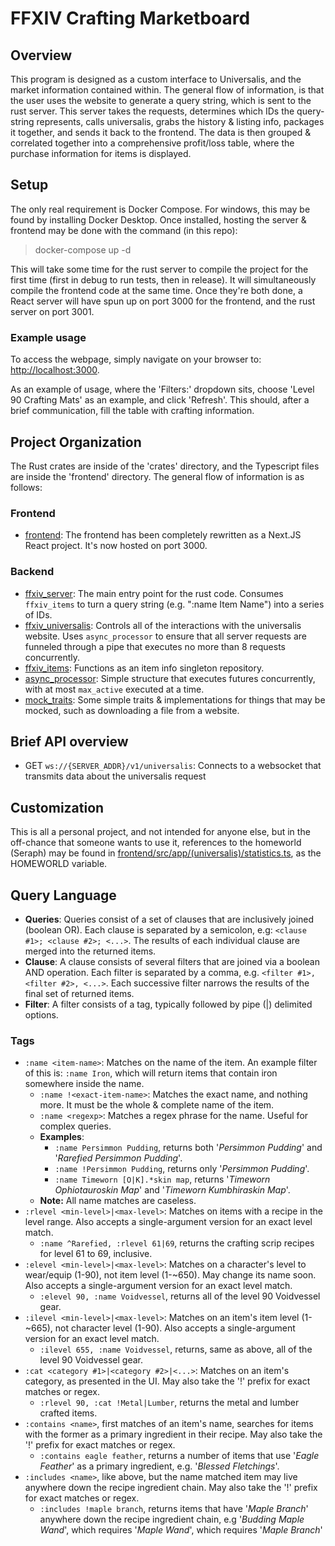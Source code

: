# FFXIV Crafting Marketboard

## Overview

This program is designed as a custom interface to Universalis, and the market information contained within. The general flow of information, is that the user uses the website to generate a query string, which is sent to the rust server. This server takes the requests, determines which IDs the query-string represents, calls universalis, grabs the history & listing info, packages it together, and sends it back to the frontend. The data is then grouped & correlated together into a comprehensive profit/loss table, where the purchase information for items is displayed.

## Setup

The only real requirement is Docker Compose. For windows, this may be found by installing Docker Desktop. Once installed, hosting the server & frontend may be done with the command (in this repo):

> docker-compose up -d

This will take some time for the rust server to compile the project for the first time (first in debug to run tests, then in release). It will simultaneously compile the frontend code at the same time. Once they're both done, a React server will have spun up on port 3000 for the frontend, and the rust server on port 3001.

### Example usage

To access the webpage, simply navigate on your browser to:
[http://localhost:3000](http://localhost:3000).

As an example of usage, where the 'Filters:' dropdown sits, choose 'Level 90 Crafting Mats' as an example, and click 'Refresh'. This should, after a brief communication, fill the table with crafting information.

## Project Organization

The Rust crates are inside of the 'crates' directory, and the Typescript files are inside the 'frontend' directory. The general flow of information is as follows:

### Frontend

* [frontend](frontend): The frontend has been completely rewritten as a Next.JS React project. It's now hosted on port 3000.

### Backend

* [ffxiv_server](crates/ffxiv_server): The main entry point for the rust code. Consumes `ffxiv_items` to turn a query string (e.g. ":name Item Name") into a series of IDs.
* [ffxiv_universalis](crates/ffxiv_universalis): Controls all of the interactions with the universalis website. Uses `async_processor` to ensure that all server requests are funneled through a pipe that executes no more than 8 requests concurrently.
* [ffxiv_items](crates/ffxiv_items): Functions as an item info singleton repository.
* [async_processor](crates/async_processor): Simple structure that executes futures concurrently, with at most `max_active` executed at a time.
* [mock_traits](crates/mock_traits): Some simple traits & implementations for things that may be mocked, such as downloading a file from a website.

## Brief API overview

* GET `ws://{SERVER_ADDR}/v1/universalis`: Connects to a websocket that transmits data about the universalis request

## Customization

This is all a personal project, and not intended for anyone else, but in the off-chance that someone wants to use it, references to the homeworld (Seraph) may be found in [frontend/src/app/(universalis)/statistics.ts](frontend/src/app/(universalis)/statistics.ts), as the HOMEWORLD variable.

## Query Language

* **Queries**: Queries consist of a set of clauses that are inclusively joined (boolean OR). Each clause is separated by a semicolon, e.g: `<clause #1>; <clause #2>; <...>`. The results of each individual clause are merged into the returned items.
* **Clause**: A clause consists of several filters that are joined via a boolean AND operation. Each filter is separated by a comma, e.g. `<filter #1>, <filter #2>, <...>`. Each successive filter narrows the results of the final set of returned items.
* **Filter**: A filter consists of a tag, typically followed by pipe (|) delimited options.

### Tags

* `:name <item-name>`: Matches on the name of the item. An example filter of this is: `:name Iron`, which will return items that contain iron somewhere inside the name.
  * `:name !<exact-item-name>`: Matches the exact name, and nothing more. It must be the whole & complete name of the item.
  * `:name <regexp>`: Matches a regex phrase for the name. Useful for complex queries.
  * **Examples**:
    * `:name Persimmon Pudding`, returns both '*Persimmon Pudding*' and '*Rarefied Persimmon Pudding*'.
    * `:name !Persimmon Pudding`, returns only '*Persimmon Pudding*'.
    * `:name Timeworn [O|K].*skin map`, returns '*Timeworn Ophiotauroskin Map*' and '*Timeworn Kumbhiraskin Map*'.
  * **Note:** All name matches are caseless.
* `:rlevel <min-level>|<max-level>`: Matches on items with a recipe in the level range. Also accepts a single-argument version for an exact level match.
  * `:name ^Rarefied, :rlevel 61|69`, returns the crafting scrip recipes for level 61 to 69, inclusive.
* `:elevel <min-level>|<max-level>`: Matches on a character's level to wear/equip (1-90), not item level (1-~650). May change its name soon. Also accepts a single-argument version for an exact level match.
  * `:elevel 90, :name Voidvessel`, returns all of the level 90 Voidvessel gear.
* `:ilevel <min-level>|<max-level>`: Matches on an item's item level (1-~665), not character level (1-90). Also accepts a single-argument version for an exact level match.
  * `:ilevel 655, :name Voidvessel`, returns, same as above, all of the level 90 Voidvessel gear.
* `:cat <category #1>|<category #2>|<...>`: Matches on an item's category, as presented in the UI. May also take the '!' prefix for exact matches or regex.
  * `:rlevel 90, :cat !Metal|Lumber`, returns the metal and lumber crafted items.
* `:contains <name>`, first matches of an item's name, searches for items with the former as a primary ingredient in their recipe. May also take the '!' prefix for exact matches or regex.
  * `:contains eagle feather`, returns a number of items that use '*Eagle Feather*' as a primary ingredient, e.g. '*Blessed Fletchings*'.
* `:includes <name>`, like above, but the name matched item may live anywhere down the recipe ingredient chain. May also take the '!' prefix for exact matches or regex.
  * `:includes !maple branch`, returns items that have '*Maple Branch*' anywhere down the recipe ingredient chain, e.g '*Budding Maple Wand*', which requires '*Maple Wand*', which requires '*Maple Branch*'

